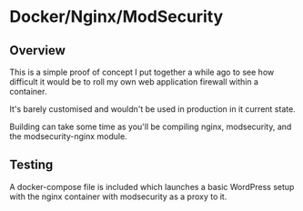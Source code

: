 # Docker/Nginx/ModSecurity

## Overview

This is a simple proof of concept I put together a while ago to see how difficult it would be to roll my own web application firewall within a container.

It's barely customised and wouldn't be used in production in it current state.

Building can take some time as you'll be compiling nginx, modsecurity, and the modsecurity-nginx module.

## Testing

A docker-compose file is included which launches a basic WordPress setup with the nginx container with modsecurity as a proxy to it.

